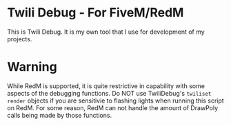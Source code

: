 # Twili Debug - For FiveM/RedM

This is Twili Debug. It is my own tool that I use for development of my projects.


# Warning

While RedM is supported, it is quite restrictive in capability with some aspects of the debugging functions.
Do NOT use TwiliDebug's `twiliset render` objects if you are sensitivie to flashing lights when running this script on RedM.
For some reason, RedM can not handle the amount of DrawPoly calls being made by those functions.

